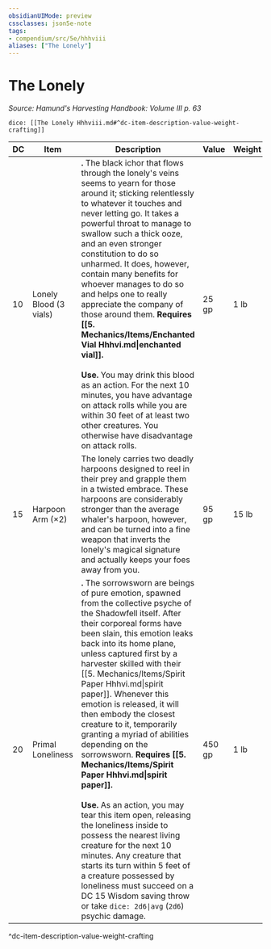 ```yaml
---
obsidianUIMode: preview
cssclasses: json5e-note
tags:
- compendium/src/5e/hhhviii
aliases: ["The Lonely"]
---
```

# The Lonely
*Source: Hamund's Harvesting Handbook: Volume III p. 63* 

`dice: [[The Lonely Hhhviii.md#^dc-item-description-value-weight-crafting]]`

| DC | Item | Description | Value | Weight | Crafting |
|----|------|-------------|-------|--------|----------|
| 10 | Lonely Blood (3 vials) | **.** The black ichor that flows through the lonely's veins seems to yearn for those around it; sticking relentlessly to whatever it touches and never letting go. It takes a powerful throat to manage to swallow such a thick ooze, and an even stronger constitution to do so unharmed. It does, however, contain many benefits for whoever manages to do so and helps one to really appreciate the company of those around them. **Requires [[5. Mechanics/Items/Enchanted Vial Hhhvi.md\|enchanted vial]].**<br /><br />**Use.** You may drink this blood as an action. For the next 10 minutes, you have advantage on attack rolls while you are within 30 feet of at least two other creatures. You otherwise have disadvantage on attack rolls. | 25 gp | 1 lb | — |
| 15 | Harpoon Arm (×2) | The lonely carries two deadly harpoons designed to reel in their prey and grapple them in a twisted embrace. These harpoons are considerably stronger than the average whaler's harpoon, however, and can be turned into a fine weapon that inverts the lonely's magical signature and actually keeps your foes away from you. | 95 gp | 15 lb | [[5. Mechanics/Items/Lance Of Isolation Hhhviii.md\|Lance of Isolation]] |
| 20 | Primal Loneliness | **.** The sorrowsworn are beings of pure emotion, spawned from the collective psyche of the Shadowfell itself. After their corporeal forms have been slain, this emotion leaks back into its home plane, unless captured first by a harvester skilled with their [[5. Mechanics/Items/Spirit Paper Hhhvi.md\|spirit paper]]. Whenever this emotion is released, it will then embody the closest creature to it, temporarily granting a myriad of abilities depending on the sorrowsworn. **Requires [[5. Mechanics/Items/Spirit Paper Hhhvi.md\|spirit paper]].**<br /><br />**Use.** As an action, you may tear this item open, releasing the loneliness inside to possess the nearest living creature for the next 10 minutes. Any creature that starts its turn within 5 feet of a creature possessed by loneliness must succeed on a DC 15 Wisdom saving throw or take `dice: 2d6\|avg` (`2d6`) psychic damage. | 450 gp | 1 lb | — |
^dc-item-description-value-weight-crafting